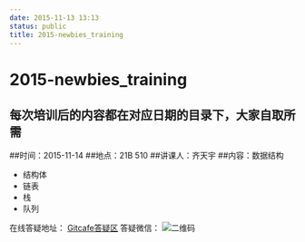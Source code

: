 ```yaml
---
date: 2015-11-13 13:13
status: public
title: 2015-newbies_training
---
```


# 2015-newbies_training  
## 每次培训后的内容都在对应日期的目录下，大家自取所需  
##时间：2015-11-14
##地点：21B 510
##讲课人：齐天宇
##内容：数据结构
* 结构体
* 链表
* 栈
* 队列

在线答疑地址：
<a href="https://gitcafe.com/HEU-Algorithm/2015-newbies_training/tickets" target="_blank">Gitcafe答疑区</a> 
答疑微信：
 ![二维码](http://7xne9e.com1.z0.glb.clouddn.com/qrcode_for_gh_655c1699e5a6_258.jpg)